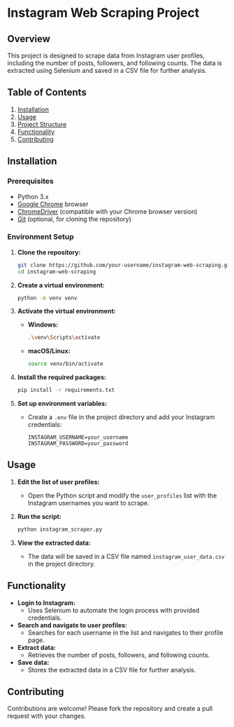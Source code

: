 # Instagram Web Scraping Project

## Overview

This project is designed to scrape data from Instagram user profiles, including the number of posts, followers, and following counts. The data is extracted using Selenium and saved in a CSV file for further analysis.

## Table of Contents

1. [Installation](#installation)
2. [Usage](#usage)
3. [Project Structure](#project-structure)
4. [Functionality](#functionality)
5. [Contributing](#contributing)

## Installation

### Prerequisites

- Python 3.x
- [Google Chrome](https://www.google.com/chrome/) browser
- [ChromeDriver](https://sites.google.com/a/chromium.org/chromedriver/downloads) (compatible with your Chrome browser version)
- [Git](https://git-scm.com/) (optional, for cloning the repository)

### Environment Setup

1. **Clone the repository:**

    ```bash
    git clone https://github.com/your-username/instagram-web-scraping.git
    cd instagram-web-scraping
    ```

2. **Create a virtual environment:**

    ```bash
    python -m venv venv
    ```

3. **Activate the virtual environment:**

    - **Windows:**

        ```bash
        .\venv\Scripts\activate
        ```

    - **macOS/Linux:**

        ```bash
        source venv/bin/activate
        ```

4. **Install the required packages:**

    ```bash
    pip install -r requirements.txt
    ```

5. **Set up environment variables:**

    - Create a `.env` file in the project directory and add your Instagram credentials:

        ```text
        INSTAGRAM_USERNAME=your_username
        INSTAGRAM_PASSWORD=your_password
        ```

## Usage

1. **Edit the list of user profiles:**

    - Open the Python script and modify the `user_profiles` list with the Instagram usernames you want to scrape.

2. **Run the script:**

    ```bash
    python instagram_scraper.py
    ```

3. **View the extracted data:**

    - The data will be saved in a CSV file named `instagram_user_data.csv` in the project directory.

## Functionality

- **Login to Instagram:**
    - Uses Selenium to automate the login process with provided credentials.
- **Search and navigate to user profiles:**
    - Searches for each username in the list and navigates to their profile page.
- **Extract data:**
    - Retrieves the number of posts, followers, and following counts.
- **Save data:**
    - Stores the extracted data in a CSV file for further analysis.

## Contributing

Contributions are welcome! Please fork the repository and create a pull request with your changes.



